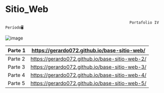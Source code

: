 # Sitio_Web

                                                           Portafolio IV Período🖥️
                                                           
![image](https://user-images.githubusercontent.com/78932900/135019776-e7d0eb49-e4e0-433b-b8db-49ebca3a1fff.png)


| Parte 1  | https://gerardo072.github.io/base-sitio-web/ |
| ------------- | ------------- |
| Parte 2  | https://gerardo072.github.io/base-sitio-web-2/ |
| Parte 3  | https://gerardo072.github.io/base-sitio-web-3/ |
| Parte 4  | https://gerardo072.github.io/base-sitio-web-4/ |
| Parte 5  | https://gerardo072.github.io/base-sitio-web-5/ |
